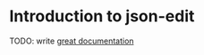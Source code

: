 # Introduction to json-edit

TODO: write [great documentation](http://jacobian.org/writing/great-documentation/what-to-write/)

